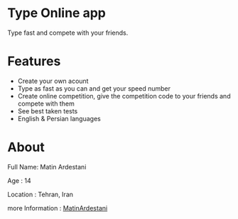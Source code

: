 # Type Online app
Type fast and compete with your friends.

# Features
- Create your own acount
- Type as fast as you can and get your speed number
- Create online competition, give the competition code to your friends and compete with them
- See best taken tests
- English & Persian languages

# About
Full Name: Matin Ardestani

Age : 14

Location : Tehran, Iran

more Information : [MatinArdestani](https://bioly.io/MatinArdestani)
